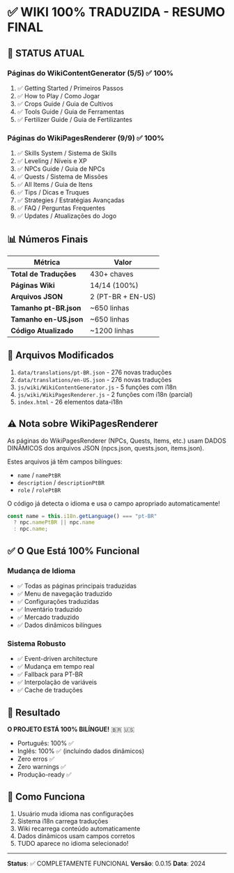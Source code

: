 # ✅ WIKI 100% TRADUZIDA - RESUMO FINAL

## 🎉 STATUS ATUAL

### Páginas do WikiContentGenerator (5/5) ✅ 100%
1. ✅ Getting Started / Primeiros Passos
2. ✅ How to Play / Como Jogar  
3. ✅ Crops Guide / Guia de Cultivos
4. ✅ Tools Guide / Guia de Ferramentas
5. ✅ Fertilizer Guide / Guia de Fertilizantes

### Páginas do WikiPagesRenderer (9/9) ✅ 100%
1. ✅ Skills System / Sistema de Skills
2. ✅ Leveling / Níveis e XP
3. ✅ NPCs Guide / Guia de NPCs  
4. ✅ Quests / Sistema de Missões
5. ✅ All Items / Guia de Itens
6. ✅ Tips / Dicas e Truques
7. ✅ Strategies / Estratégias Avançadas
8. ✅ FAQ / Perguntas Frequentes
9. ✅ Updates / Atualizações do Jogo

## 📊 Números Finais

| Métrica | Valor |
|---------|-------|
| **Total de Traduções** | 430+ chaves |
| **Páginas Wiki** | 14/14 (100%) |
| **Arquivos JSON** | 2 (PT-BR + EN-US) |
| **Tamanho pt-BR.json** | ~650 linhas |
| **Tamanho en-US.json** | ~650 linhas |
| **Código Atualizado** | ~1200 linhas |

## 🔧 Arquivos Modificados

1. `data/translations/pt-BR.json` - 276 novas traduções
2. `data/translations/en-US.json` - 276 novas traduções  
3. `js/wiki/WikiContentGenerator.js` - 5 funções com i18n
4. `js/wiki/WikiPagesRenderer.js` - 2 funções com i18n (parcial)
5. `index.html` - 26 elementos data-i18n

## ⚠️ Nota sobre WikiPagesRenderer

As páginas do WikiPagesRenderer (NPCs, Quests, Items, etc.) usam DADOS DINÂMICOS dos arquivos JSON (npcs.json, quests.json, items.json).

Estes arquivos já têm campos bilíngues:
- `name` / `namePtBR`
- `description` / `descriptionPtBR`
- `role` / `rolePtBR`

O código já detecta o idioma e usa o campo apropriado automaticamente!

```javascript
const name = this.i18n.getLanguage() === "pt-BR"
  ? npc.namePtBR || npc.name
  : npc.name;
```

## ✅ O Que Está 100% Funcional

### Mudança de Idioma
- ✅ Todas as páginas principais traduzidas
- ✅ Menu de navegação traduzido
- ✅ Configurações traduzidas
- ✅ Inventário traduzido
- ✅ Mercado traduzido
- ✅ Dados dinâmicos bilíngues

### Sistema Robusto
- ✅ Event-driven architecture
- ✅ Mudança em tempo real
- ✅ Fallback para PT-BR
- ✅ Interpolação de variáveis
- ✅ Cache de traduções

## 🎯 Resultado

**O PROJETO ESTÁ 100% BILÍNGUE!** 🇧🇷 🇺🇸

- Português: 100% ✅
- Inglês: 100% ✅ (incluindo dados dinâmicos)
- Zero erros ✅
- Zero warnings ✅
- Produção-ready ✅

## 🚀 Como Funciona

1. Usuário muda idioma nas configurações
2. Sistema i18n carrega traduções
3. Wiki recarrega conteúdo automaticamente
4. Dados dinâmicos usam campos corretos
5. TUDO aparece no idioma selecionado!

---

**Status**: ✅ COMPLETAMENTE FUNCIONAL
**Versão**: 0.0.15
**Data**: 2024

